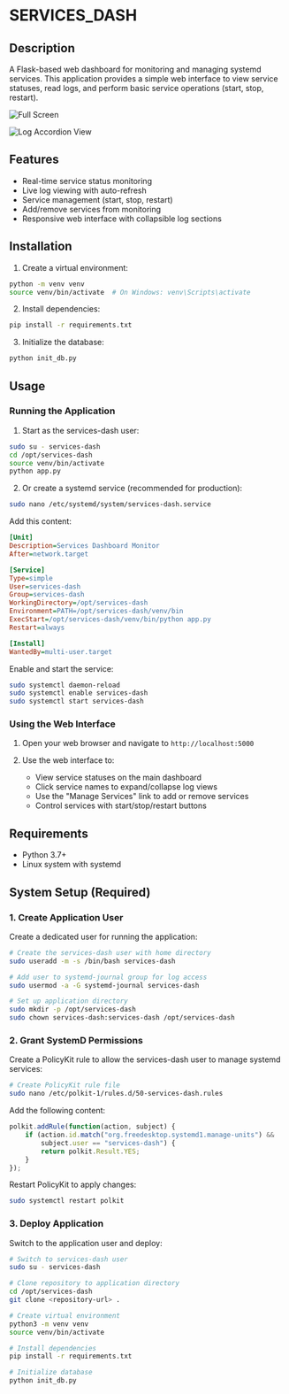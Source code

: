 # SERVICES_DASH

## Description
A Flask-based web dashboard for monitoring and managing systemd services. This application provides a simple web interface to view service statuses, read logs, and perform basic service operations (start, stop, restart).

![Full Screen](https://github.com/Phrendo/systemd-web-dash-boards/static/DASH_01.jpg?raw=true)

![Log Accordion View](https://github.com/Phrendo/systemd-web-dash-boards/static/DASH_02.jpg?raw=true)


## Features
- Real-time service status monitoring
- Live log viewing with auto-refresh
- Service management (start, stop, restart)
- Add/remove services from monitoring
- Responsive web interface with collapsible log sections

## Installation

1. Create a virtual environment:
```bash
python -m venv venv
source venv/bin/activate  # On Windows: venv\Scripts\activate
```

2. Install dependencies:
```bash
pip install -r requirements.txt
```

3. Initialize the database:
```bash
python init_db.py
```

## Usage

### Running the Application

1. Start as the services-dash user:
```bash
sudo su - services-dash
cd /opt/services-dash
source venv/bin/activate
python app.py
```

2. Or create a systemd service (recommended for production):
```bash
sudo nano /etc/systemd/system/services-dash.service
```

Add this content:
```ini
[Unit]
Description=Services Dashboard Monitor
After=network.target

[Service]
Type=simple
User=services-dash
Group=services-dash
WorkingDirectory=/opt/services-dash
Environment=PATH=/opt/services-dash/venv/bin
ExecStart=/opt/services-dash/venv/bin/python app.py
Restart=always

[Install]
WantedBy=multi-user.target
```

Enable and start the service:
```bash
sudo systemctl daemon-reload
sudo systemctl enable services-dash
sudo systemctl start services-dash
```

### Using the Web Interface

1. Open your web browser and navigate to `http://localhost:5000`

2. Use the web interface to:
   - View service statuses on the main dashboard
   - Click service names to expand/collapse log views
   - Use the "Manage Services" link to add or remove services
   - Control services with start/stop/restart buttons

## Requirements
- Python 3.7+
- Linux system with systemd

## System Setup (Required)

### 1. Create Application User
Create a dedicated user for running the application:

```bash
# Create the services-dash user with home directory
sudo useradd -m -s /bin/bash services-dash

# Add user to systemd-journal group for log access
sudo usermod -a -G systemd-journal services-dash

# Set up application directory
sudo mkdir -p /opt/services-dash
sudo chown services-dash:services-dash /opt/services-dash
```

### 2. Grant SystemD Permissions
Create a PolicyKit rule to allow the services-dash user to manage systemd services:

```bash
# Create PolicyKit rule file
sudo nano /etc/polkit-1/rules.d/50-services-dash.rules
```

Add the following content:
```javascript
polkit.addRule(function(action, subject) {
    if (action.id.match("org.freedesktop.systemd1.manage-units") &&
        subject.user == "services-dash") {
        return polkit.Result.YES;
    }
});
```

Restart PolicyKit to apply changes:
```bash
sudo systemctl restart polkit
```

### 3. Deploy Application
Switch to the application user and deploy:

```bash
# Switch to services-dash user
sudo su - services-dash

# Clone repository to application directory
cd /opt/services-dash
git clone <repository-url> .

# Create virtual environment
python3 -m venv venv
source venv/bin/activate

# Install dependencies
pip install -r requirements.txt

# Initialize database
python init_db.py
```
